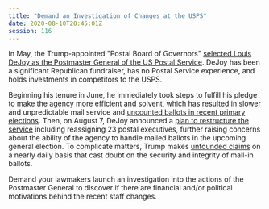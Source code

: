 ```yaml
---
title: "Demand an Investigation of Changes at the USPS"
date: 2020-08-10T20:45:01Z
session: 116
---
```

In May, the Trump-appointed "Postal Board of Governors" [selected Louis DeJoy as the Postmaster General of the US Postal Service](https://www.nytimes.com/2020/07/31/us/politics/trump-usps-mail-delays.html). DeJoy has been a significant Republican fundraiser, has no Postal Service experience, and holds investments in competitors to the USPS. 

Beginning his tenure in June, he immediately took steps to fulfill his pledge to make the agency more efficient and solvent, which has resulted in slower and unpredictable mail service and [uncounted ballots in recent primary elections](https://www.npr.org/2020/07/13/889751095/signed-sealed-undelivered-thousands-of-mail-in-ballots-rejected-for-tardiness).  Then, on August 7, DeJoy announced a [plan to restructure the  service](https://www.washingtonpost.com/business/2020/08/07/postal-service-investigation-dejoy/) including reassigning 23 postal executives, further raising concerns about the ability of the agency to handle mailed ballots in the upcoming general election. 
To complicate matters, Trump makes [unfounded claims](https://www.npr.org/2020/05/30/865258362/as-more-americans-prepare-to-vote-by-mail-postal-service-faces-big-challenges) on a nearly daily basis that cast doubt on the security and integrity of mail-in ballots.

Demand your lawmakers  launch an investigation into the actions of the Postmaster General to discover if there are financial and/or political motivations behind the recent staff changes.
